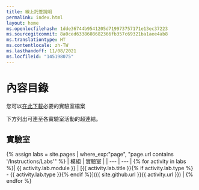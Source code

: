 ```yaml
---
title: 線上託管說明
permalink: index.html
layout: home
ms.openlocfilehash: 1dde36744b9541205d719973757171e13ec37223
ms.sourcegitcommit: 8a0ced6338608682366fb357c69321ba1aee4ab8
ms.translationtype: HT
ms.contentlocale: zh-TW
ms.lasthandoff: 11/08/2021
ms.locfileid: "145198075"
---
```

# <a name="content-directory"></a>內容目錄

您可以[在此下載](https://github.com/MicrosoftLearning/AZ-104-MicrosoftAzureAdministrator/archive/master.zip)必要的實驗室檔案

下方列出可連至各實驗室活動的超連結。

## <a name="labs"></a>實驗室

{% assign labs = site.pages | where_exp:"page", "page.url contains '/Instructions/Labs'" %}
| 模組 | 實驗室 |
| --- | --- | 
{% for activity in labs  %}| {{ activity.lab.module }} | [{{ activity.lab.title }}{% if activity.lab.type %} - {{ activity.lab.type }}{% endif %}]({{ site.github.url }}{{ activity.url }}) |
{% endfor %}


